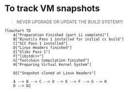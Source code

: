 # To track VM snapshots

> NEVER UPGRADE OR UPDATE THE BUILD SYSTEM!!! 

```
flowchart TD
    A["Preparation Finished (part ii complete)"]
    B["Binutils Pass 1 installed for initial cc build"]
    C["GCC Pass 1 installed"]
    D["Linux Headers finished"]
    E["Glibc Pass 1"]
    F["libstdc++"]
    G["Toolchain Compilation finished"]
    H["Preparing Virtual Kernel System"]

    D2["Snapshot cloned at Linux Headers"]

    A --> B --> C --> D --> E --> F --> G --> H
    D --> D2
```
